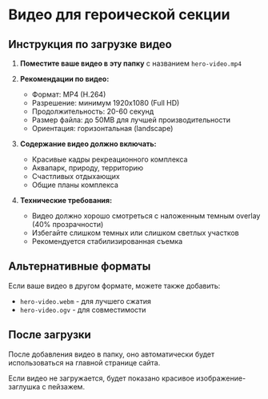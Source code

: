 # Видео для героической секции

## Инструкция по загрузке видео

1. **Поместите ваше видео в эту папку** с названием `hero-video.mp4`

2. **Рекомендации по видео:**
   - Формат: MP4 (H.264)
   - Разрешение: минимум 1920x1080 (Full HD)
   - Продолжительность: 20-60 секунд
   - Размер файла: до 50MB для лучшей производительности
   - Ориентация: горизонтальная (landscape)

3. **Содержание видео должно включать:**
   - Красивые кадры рекреационного комплекса
   - Аквапарк, природу, территорию
   - Счастливых отдыхающих
   - Общие планы комплекса

4. **Технические требования:**
   - Видео должно хорошо смотреться с наложенным темным overlay (40% прозрачности)
   - Избегайте слишком темных или слишком светлых участков
   - Рекомендуется стабилизированная съемка

## Альтернативные форматы

Если ваше видео в другом формате, можете также добавить:
- `hero-video.webm` - для лучшего сжатия
- `hero-video.ogv` - для совместимости

## После загрузки

После добавления видео в папку, оно автоматически будет использоваться на главной странице сайта.

Если видео не загружается, будет показано красивое изображение-заглушка с пейзажем.